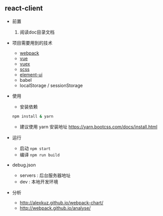 ## react-client
- 前置
   1. 阅读doc目录文档
   
- 项目需要用到的技术
     - [webpack](http://webpack.github.io/)
     - [vue](https://vuejs.org/)
     - [vuex](https://vuex.vuejs.org/zh-cn/intro.html)
     - [scss](https://www.sass.hk/docs/)
     - [element-ui](http://element-cn.eleme.io/#/zh-CN/component/installation)
     - babel
     - localStorage / sessionStorage

- 使用  
  - 安装依赖 
  ```bash
  npm install & yarn
  ```
  - 建议使用 yarn  安装地址 https://yarn.bootcss.com/docs/install.html

- 运行
   - 启动 `npm start`
   - 编译 `npm run build`

- debug.json
   - servers : 后台服务器地址
   - dev : 本地开发环境

- 分析
    - http://alexkuz.github.io/webpack-chart/
    - http://webpack.github.io/analyse/
